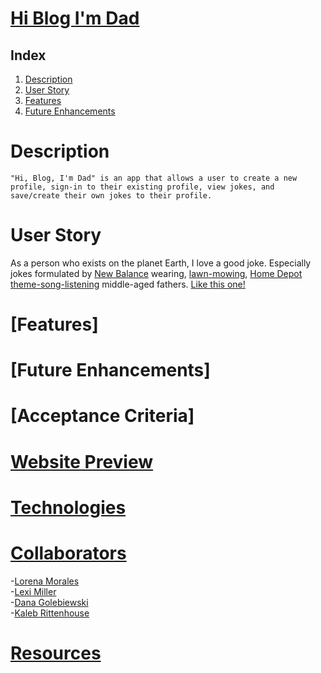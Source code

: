 # [Hi Blog I'm Dad](https://hi-blog-im-dad.herokuapp.com/login)

## Index

1. [Description](#description)
2. [User Story](#user-story)
3. [Features](#features)
4. [Future Enhancements](#future-enhancements)

# Description
```
"Hi, Blog, I'm Dad" is an app that allows a user to create a new profile, sign-in to their existing profile, view jokes, and save/create their own jokes to their profile.
```


# User Story
As a person who exists on the planet Earth, I love a good joke.  Especially jokes formulated by [New Balance](https://www.newbalance.com/pd/mx608v5/MX608V5-16450.html) wearing, [lawn-mowing](https://www.homedepot.com/p/Green-Machine-62V-Brushless-22-in-Electric-Cordless-Battery-Self-Propelled-Lawn-Mower-with-2-4-0-Ah-Batteries-and-Charger-GMSM6200/315397665?gclid=Cj0KCQjwkOqZBhDNARIsAACsbfIskcNmSVxmeNSw-sKIuRDkchmQVh7_COW8ivjpAy1llbkuu8_YAyMaAuFPEALw_wcB), [Home Depot theme-song-listening](https://www.youtube.com/watch?v=X-a1-T8VoUA) middle-aged fathers.  [Like this one!](/assets/dad-bodd.JPEG)

# [Features] 

# [Future Enhancements]

# [Acceptance Criteria]

# [Website Preview](#index) 

# [Technologies](#index)

# [Collaborators](#index)
-[Lorena Morales](https://github.com/Lorena-RM)
<br>
-[Lexi Miller](https://github.com/Leximiller128)
<br>
-[Dana Golebiewski](https://github.com/danagolebiewski)
<br>
-[Kaleb Rittenhouse](https://github.com/kalebritt)

# [Resources](#index)
